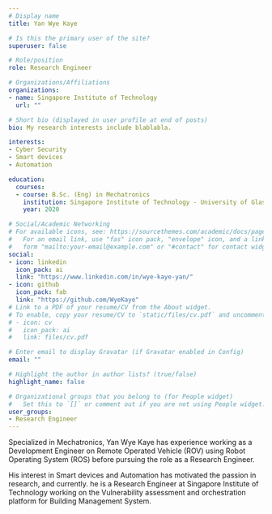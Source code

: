 ```yaml
---
# Display name
title: Yan Wye Kaye

# Is this the primary user of the site?
superuser: false

# Role/position
role: Research Engineer

# Organizations/Affiliations
organizations:
- name: Singapore Institute of Technology
  url: ""

# Short bio (displayed in user profile at end of posts)
bio: My research interests include blablabla.

interests:
- Cyber Security
- Smart devices
- Automation

education:
  courses:
  - course: B.Sc. (Eng) in Mechatronics
    institution: Singapore Institute of Technology - University of Glasgow
    year: 2020

# Social/Academic Networking
# For available icons, see: https://sourcethemes.com/academic/docs/page-builder/#icons
#   For an email link, use "fas" icon pack, "envelope" icon, and a link in the
#   form "mailto:your-email@example.com" or "#contact" for contact widget.
social:
- icon: linkedin
  icon_pack: ai
  link: "https://www.linkedin.com/in/wye-kaye-yan/"
- icon: github
  icon_pack: fab
  link: "https://github.com/WyeKaye"
# Link to a PDF of your resume/CV from the About widget.
# To enable, copy your resume/CV to `static/files/cv.pdf` and uncomment the lines below.
# - icon: cv
#   icon_pack: ai
#   link: files/cv.pdf

# Enter email to display Gravatar (if Gravatar enabled in Config)
email: ""

# Highlight the author in author lists? (true/false)
highlight_name: false

# Organizational groups that you belong to (for People widget)
#   Set this to `[]` or comment out if you are not using People widget.
user_groups:
- Research Engineer
---
```


Specialized in Mechatronics, Yan Wye Kaye has experience working as a Development Engineer on Remote Operated Vehicle (ROV) using Robot Operating System (ROS) before pursuing the role as a Research Engineer.

His interest in Smart devices and Automation has motivated the passion in research, and currently. he is a Research Engineer at Singapore Institute of Technology working on the Vulnerability assessment and orchestration platform for Building Management System.

